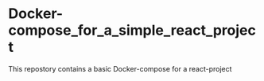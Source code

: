 # Docker-compose_for_a_simple_react_project
This repostory contains a basic Docker-compose for a react-project
